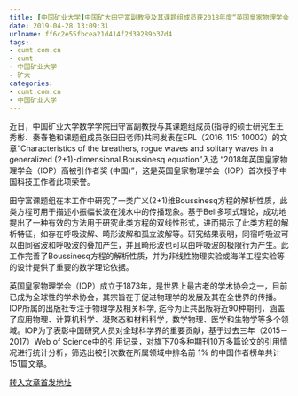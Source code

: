 ```yaml
---
title: [中国矿业大学]中国矿大田守富副教授及其课题组成员获2018年度“英国皇家物理学会（IOP）高被引中国作者奖” | cumt.com.cn
date: 2019-04-28 13:09:31
urlname: ff6c2e55fbcea21d414f2d39289b37d4
tags: 
- cumt.com.cn
- cumt
- 中国矿业大学
- 矿大
categories:
- cumt.com.cn
- 中国矿业大学
---
```


近日，中国矿业大学数学学院田守富副教授与其课题组成员(指导的硕士研究生王秀彬、秦春艳和课题组成员张田田老师)共同发表在EPL（2016, 115: 10002）的文章“Characteristics of the breathers, rogue waves and solitary waves in a generalized (2+1)-dimensional Boussinesq equation”入选 “2018年英国皇家物理学会（IOP）高被引作者奖 (中国)”，这是英国皇家物理学会（IOP）首次授予中国科技工作者此项荣誉。

田守富课题组在本工作中研究了一类广义(2+1)维Boussinesq方程的解析性质，此类方程可用于描述小振幅长波在浅水中的传播现象。基于Bell多项式理论，成功地提出了一种有效的方法用于研究此类方程的双线性形式，进而揭示了此类方程的解析特征，如存在呼吸波解、畸形波解和孤立波解等。研究结果表明，同宿呼吸波可以由同宿波和呼吸波的叠加产生，并且畸形波也可以由呼吸波的极限行为产生。此工作完善了Boussinesq方程的解析性质，并为非线性物理实验或海洋工程实验等的设计提供了重要的数学理论依据。

英国皇家物理学会（IOP）成立于1873年，是世界上最古老的学术协会之一，目前已成为全球性的学术协会，其宗旨在于促进物理学的发展及其在全世界的传播。IOP所属的出版社专注于物理学及相关科学, 迄今为止共出版将近90种期刊，涵盖了应用物理、计算机科学、凝聚态和材料科学，数学物理、医学和生物学等多个领域。IOP为了表彰中国研究人员对全球科学界的重要贡献，基于过去三年（2015－2017）Web of Science中的引用记录，对旗下70多种期刊10万多篇论文的引用情况进行统计分析，筛选出被引次数在所属领域中排名前 1% 的中国作者榜单共计151篇文章。

[转入文章首发地址](http://xwzx.cumt.edu.cn/e8/62/c513a518242/page.htm)